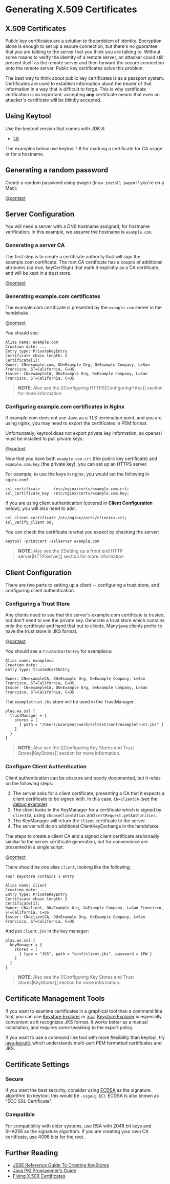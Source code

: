 <!--- Copyright (C) 2009-2016 Typesafe Inc. <http://www.typesafe.com> -->
# Generating X.509 Certificates

## X.509 Certificates

Public key certificates are a solution to the problem of identity.  Encryption alone is enough to set up a secure connection, but there's no guarantee that you are talking to the server that you think you are talking to.  Without some means to verify the identity of a remote server, an attacker could still present itself as the remote server and then forward the secure connection onto the remote server.  Public key certificates solve this problem.

The best way to think about public key certificates is as a passport system. Certificates are used to establish information about the bearer of that information in a way that is difficult to forge. This is why certificate verification is so important: accepting **any** certificate means that even an attacker's certificate will be blindly accepted.

## Using Keytool

Use the keytool version that comes with JDK 8:

* [1.8](https://docs.oracle.com/javase/8/docs/technotes/tools/unix/keytool.html)

The examples below use keytool 1.8 for marking a certificate for CA usage or for a hostname.

## Generating a random password

Create a random password using pwgen (`brew install pwgen` if you're on a Mac):

@[context](code/genpassword.sh)

## Server Configuration

You will need a server with a DNS hostname assigned, for hostname verification.  In this example, we assume the hostname is `example.com`.

### Generating a server CA

The first step is to create a certificate authority that will sign the example.com certificate.  The root CA certificate has a couple of additional attributes (ca:true, keyCertSign) that mark it explicitly as a CA certificate, and will be kept in a trust store.

@[context](code/genca.sh)

### Generating example.com certificates

The example.com certificate is presented by the `example.com` server in the handshake.

@[context](code/genserver.sh)

You should see:

```
Alias name: example.com
Creation date: ...
Entry type: PrivateKeyEntry
Certificate chain length: 2
Certificate[1]:
Owner: CN=example.com, OU=Example Org, O=Example Company, L=San Francisco, ST=California, C=US
Issuer: CN=exampleCA, OU=Example Org, O=Example Company, L=San Francisco, ST=California, C=US
```

> **NOTE**: Also see the [[Configuring HTTPS|ConfiguringHttps]] section for more information.

### Configuring example.com certificates in Nginx

If example.com does not use Java as a TLS termination point, and you are using nginx, you may need to export the certificates in PEM format.

Unfortunately, keytool does not export private key information, so openssl must be installed to pull private keys.

@[context](code/genserverexp.sh)

Now that you have both `example.com.crt` (the public key certificate) and `example.com.key` (the private key), you can set up an HTTPS server.

For example, to use the keys in nginx, you would set the following in `nginx.conf`:

```
ssl_certificate      /etc/nginx/certs/example.com.crt;
ssl_certificate_key  /etc/nginx/certs/example.com.key;
```

If you are using client authentication (covered in **Client Configuration** below), you will also need to add:

```
ssl_client_certificate /etc/nginx/certs/clientca.crt;
ssl_verify_client on;
```

You can check the certificate is what you expect by checking the server:

```
keytool -printcert -sslserver example.com
```

> **NOTE**: Also see the [[Setting up a front end HTTP server|HTTPServer]] section for more information.

## Client Configuration

There are two parts to setting up a client -- configuring a trust store, and configuring client authentication.

### Configuring a Trust Store

Any clients need to see that the server's example.com certificate is trusted, but don't need to see the private key.  Generate a trust store which contains only the certificate and hand that out to clients.  Many java clients prefer to have the trust store in JKS format.

@[context](code/gentruststore.sh)

You should see a `trustedCertEntry` for exampleca:

```
Alias name: exampleca
Creation date: ...
Entry type: trustedCertEntry

Owner: CN=exampleCA, OU=Example Org, O=Example Company, L=San Francisco, ST=California, C=US
Issuer: CN=exampleCA, OU=Example Org, O=Example Company, L=San Francisco, ST=California, C=US
```

The `exampletrust.jks` store will be used in the TrustManager.

```
play.ws.ssl {
  trustManager = {
    stores = [
      { path = "/Users/wsargent/work/ssltest/conf/exampletrust.jks" }
    ]
  }
}
```

> **NOTE**: Also see the [[Configuring Key Stores and Trust Stores|KeyStores]] section for more information.

### Configure Client Authentication

Client authentication can be obscure and poorly documented, but it relies on the following steps:

1. The server asks for a client certificate, presenting a CA that it expects a client certificate to be signed with.  In this case, `CN=clientCA` (see the [debug example](https://docs.oracle.com/javase/8/docs/technotes/guides/security/jsse/ReadDebug.html)).
2. The client looks in the KeyManager for a certificate which is signed by `clientCA`, using `chooseClientAlias` and `certRequest.getAuthorities`.
3. The KeyManager will return the `client` certificate to the server.
4. The server will do an additional ClientKeyExchange in the handshake.

The steps to create a client CA and a signed client certificate are broadly similiar to the server certificate generation, but for convenience are presented in a single script:

@[context](code/genclient.sh)

There should be one alias `client`, looking like the following:

```
Your keystore contains 1 entry

Alias name: client
Creation date: ...
Entry type: PrivateKeyEntry
Certificate chain length: 2
Certificate[1]:
Owner: CN=client, OU=Example Org, O=Example Company, L=San Francisco, ST=California, C=US
Issuer: CN=clientCA, OU=Example Org, O=Example Company, L=San Francisco, ST=California, C=US
```

And put `client.jks` in the key manager:

```
play.ws.ssl {
  keyManager = {
    stores = [
      { type = "JKS", path = "conf/client.jks", password = $PW }
    ]
  }
}
```

> **NOTE**: Also see the [[Configuring Key Stores and Trust Stores|KeyStores]] section for more information.

## Certificate Management Tools

If you want to examine certificates in a graphical tool than a command line tool, you can use [Keystore Explorer](http://keystore-explorer.sourceforge.net/) or [xca](http://sourceforge.net/projects/xca/).  [Keystore Explorer](http://keystore-explorer.sourceforge.net/) is especially convenient as it recognizes JKS format.  It works better as a manual installation, and requires some tweaking to the export policy.

If you want to use a command line tool with more flexibility than keytool, try [java-keyutil](https://code.google.com/p/java-keyutil/), which understands multi-part PEM formatted certificates and JKS.

## Certificate Settings

### Secure

If you want the best security, consider using [ECDSA](https://blog.cloudflare.com/ecdsa-the-digital-signature-algorithm-of-a-better-internet) as the signature algorithm (in keytool, this would be `-sigalg EC`). ECDSA is also known as "ECC SSL Certificate".

### Compatible

For compatibility with older systems, use RSA with 2048 bit keys and SHA256 as the signature algorithm.  If you are creating your own CA certificate, use 4096 bits for the root.

## Further Reading

* [JSSE Reference Guide To Creating KeyStores](https://docs.oracle.com/javase/8/docs/technotes/guides/security/jsse/JSSERefGuide.html#CreateKeystore)
* [Java PKI Programmer's Guide](https://docs.oracle.com/javase/8/docs/technotes/guides/security/certpath/CertPathProgGuide.html)
* [Fixing X.509 Certificates](https://tersesystems.com/2014/03/20/fixing-x509-certificates/)
